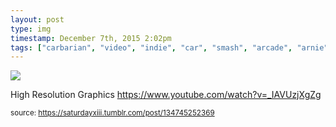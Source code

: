 ```yaml
---
layout: post
type: img
timestamp: December 7th, 2015 2:02pm
tags: ["carbarian", "video", "indie", "car", "smash", "arcade", "arnie", "crom", "game", "art"]
---
```

<img src="https://saturdayxiii.github.io/media/134745252369.jpg"/>

High Resolution Graphics
<a href="https://www.youtube.com/watch?v=_IAVUzjXgZg" target="_blank">https://www.youtube.com/watch?v=_IAVUzjXgZg</a><br/>
 
  
<small>source: https://saturdayxiii.tumblr.com/post/134745252369</small>